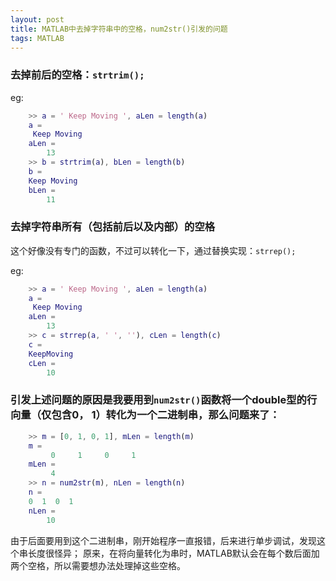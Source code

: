 ```yaml
---
layout: post
title: MATLAB中去掉字符串中的空格，num2str()引发的问题
tags: MATLAB
---
```

### 去掉前后的空格：`strtrim();`

eg:

``` matlab
	>> a = ' Keep Moving ', aLen = length(a)
	a =
	 Keep Moving
	aLen =
	    13
	>> b = strtrim(a), bLen = length(b)
	b =
	Keep Moving
	bLen =
	    11
```

### 去掉字符串所有（包括前后以及内部）的空格

这个好像没有专门的函数，不过可以转化一下，通过替换实现：`strrep();`

eg:

``` matlab
	>> a = ' Keep Moving ', aLen = length(a)
	a =
	 Keep Moving
	aLen =
	    13
	>> c = strrep(a, ' ', ''), cLen = length(c)
	c =
	KeepMoving
	cLen =
	    10
```

### 引发上述问题的原因是我要用到`num2str()`函数将一个double型的行向量（仅包含0， 1）转化为一个二进制串，那么问题来了：

``` matlab
	>> m = [0, 1, 0, 1], mLen = length(m)
	m =
	     0     1     0     1
	mLen =
	     4
	>> n = num2str(m), nLen = length(n)
	n =
	0  1  0  1
	nLen =
	    10
```

由于后面要用到这个二进制串，刚开始程序一直报错，后来进行单步调试，发现这个串长度很怪异；
原来，在将向量转化为串时，MATLAB默认会在每个数后面加两个空格，所以需要想办法处理掉这些空格。
